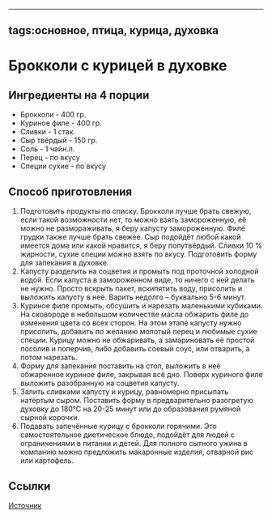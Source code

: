 ----
tags:основное, птица, курица, духовка
----
# Брокколи с курицей в духовке

## Ингредиенты на 4 порции
- Брокколи - 400 гр.
- Куриное филе - 400 гр.
- Сливки - 1 стак.
- Сыр твёрдый - 150 гр.
- Соль - 1 чайн.л.
- Перец - по вкусу
- Специи сухие - по вкусу

## Способ приготовления
1. Подготовить продукты по списку. Брокколи лучше брать свежую, если такой возможности нет, то можно взять замороженную, её можно не размораживать, я беру капусту замороженную. Филе грудки также лучше брать свежее. Сыр подойдёт любой какой имеется дома или какой нравится, я беру полутвёрдый. Сливки 10 % жирности, сухие специи можно взять по вкусу. Подготовить форму для запекания в духовке.
1. Капусту разделить на соцветия и промыть под проточной холодной водой. Если капуста в замороженном виде, то ничего с ней делать не нужно. Просто вскрыть пакет, вскипятить воду, присолить и выложить капусту в неё. Варить недолго – буквально 5-6 минут.
1. Куриное филе промыть, обсушить и нарезать маленькими кубиками. На сковороде в небольшом количестве масла обжарить филе до изменения цвета со всех сторон. На этом этапе капусту нужно присолить, добавить по желанию молотый перец и любимые сухие специи. Курицу можно не обжаривать, а замариновать её простой посолив и поперчив, либо добавить соевый соус, или отварить, а потом нарезать.
1. Форму для запекания поставить на стол, выложить в неё обжаренное куриное филе, закрывая всё дно. Поверх куриного филе выложить разобранную на соцветия капусту.
1. Залить сливками капусту и курицу, равномерно присыпать натёртым сыром. Поставить форму в предварительно разогретую духовку до 180&deg;C на 20-25 минут или до образования румяной сырной корочки.
1. Подавать запечённые курицу с брокколи горячими. Это самостоятельное диетическое блюдо, подойдёт для людей с ограничениями в питании и детей. Для полного сытного ужина в компанию можно предложить макаронные изделия, отварной рис или картофель.

## Ссылки
[Источник](https://1000.menu/cooking/40411-brokkoli-s-kuricei-v-duxovke)
